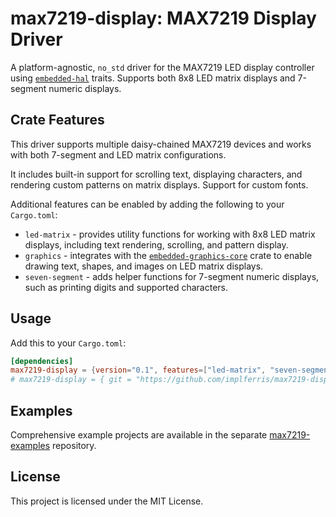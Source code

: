 # max7219-display: MAX7219 Display Driver

A platform-agnostic, `no_std` driver for the MAX7219 LED display controller using [`embedded-hal`](https://docs.rs/embedded-hal/latest/embedded_hal/) traits.  Supports both 8x8 LED matrix displays and 7-segment numeric displays.


## Crate Features

This driver supports multiple daisy-chained MAX7219 devices and works with both 7-segment and LED matrix configurations. 

It includes built-in support for scrolling text, displaying characters, and rendering custom patterns on matrix displays. Support for custom fonts. 

Additional features can be enabled by adding the following to your `Cargo.toml`:

- `led-matrix` - provides utility functions for working with 8x8 LED matrix displays, including text rendering, scrolling, and pattern display.
- `graphics` - integrates with the [`embedded-graphics-core`](https://docs.rs/embedded-graphics-core) crate to enable drawing text, shapes, and images on LED matrix displays.
- `seven-segment` - adds helper functions for 7-segment numeric displays, such as printing digits and supported characters.


## Usage

Add this to your `Cargo.toml`:

```toml
[dependencies]
max7219-display = {version="0.1", features=["led-matrix", "seven-segment", "graphics"]}
# max7219-display = { git = "https://github.com/implferris/max7219-display" }
```

## Examples

Comprehensive example projects are available in the separate [max7219-examples](https://github.com/implferris/max7219-examples) repository.

## License

This project is licensed under the MIT License.
